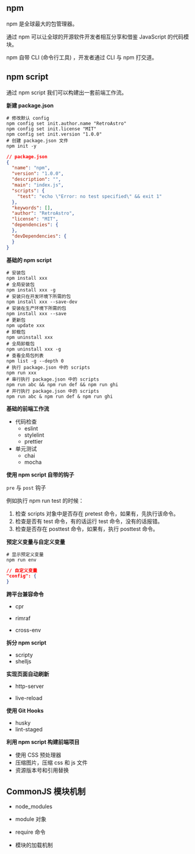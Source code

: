 ## npm

npm 是全球最大的包管理器。

通过 npm 可以让全球的开源软件开发者相互分享和借鉴 JavaScript 的代码模块。

npm 自带 CLI (命令行工具) ，开发者通过 CLI 与 npm 打交道。

## npm script

通过 npm script 我们可以构建出一套前端工作流。

**新建 package.json** 

```shell
# 修改默认 config
npm config set init.author.name "RetroAstro"
npm config set init.license "MIT"
npm config set init.version "1.0.0"
# 创建 package.json 文件
npm init -y
```

```json
// package.json
{
  "name": "npm",
  "version": "1.0.0",
  "description": "",
  "main": "index.js",
  "scripts": {
    "test": "echo \"Error: no test specified\" && exit 1"
  },
  "keywords": [],
  "author": "RetroAstro",
  "license": "MIT",
  "dependencies": {
  },
  "devDependencies": {
  }
}
```

**基础的 npm script** 

```shell
# 安装包
npm install xxx
# 全局安装包
npm install xxx -g
# 安装只在开发环境下所需的包
npm install xxx --save-dev
# 安装在生产环境下所需的包
npm install xxx --save
# 更新包
npm update xxx
# 卸载包
npm uninstall xxx
# 全局卸载包
npm uninstall xxx -g
# 查看全局包列表
npm list -g --depth 0
# 执行 package.json 中的 scripts
npm run xxx
# 串行执行 package.json 中的 scripts
npm run abc && npm run def && npm run ghi
# 并行执行 package.json 中的 scripts
npm run abc & npm run def & npm run ghi
```

**基础的前端工作流**

* 代码检查
  * eslint
  * stylelint
  * prettier
* 单元测试
  * chai
  * mocha 

**使用 npm script 自带的钩子** 

`pre` 与 `post` 钩子

例如执行 npm run test 的时候：

1. 检查 scripts 对象中是否存在 pretest 命令，如果有，先执行该命令。
2. 检查是否有 test 命令，有的话运行 test 命令，没有的话报错。
3. 检查是否存在 posttest 命令，如果有，执行 posttest 命令。

**预定义变量与自定义变量**

```shell
# 显示预定义变量
npm run env
```

```json
// 自定义变量
"config": {
}
```

**跨平台兼容命令**

* cpr

* rimraf
* cross-env

**拆分 npm script**

* scripty
* shelljs

**实现页面自动刷新**

* http-server

* live-reload

**使用 Git Hooks**

* husky
* lint-staged

**利用 npm script 构建前端项目**

* 使用 CSS 预处理器
* 压缩图片，压缩 css 和 js 文件
* 资源版本号和引用替换

## CommonJS 模块机制

* node_modules

* module 对象
* require 命令
* 模块的加载机制


